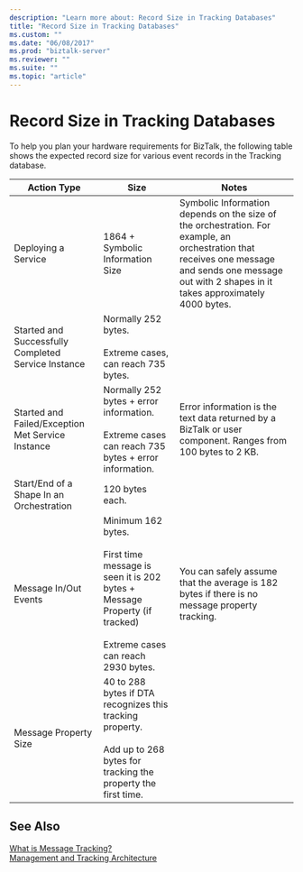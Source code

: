 ```yaml
---
description: "Learn more about: Record Size in Tracking Databases"
title: "Record Size in Tracking Databases"
ms.custom: ""
ms.date: "06/08/2017"
ms.prod: "biztalk-server"
ms.reviewer: ""
ms.suite: ""
ms.topic: "article"
---
```

# Record Size in Tracking Databases
To help you plan your hardware requirements for BizTalk, the following table shows the expected record size for various event records in the Tracking database.  
  
|Action Type|Size|Notes|  
|-----------------|----------|-----------|  
|Deploying a Service|1864 + Symbolic Information Size|Symbolic Information depends on the size of the orchestration. For example, an orchestration that receives one message and sends one message out with 2 shapes in it takes approximately 4000 bytes.|  
|Started and Successfully Completed Service Instance|Normally 252 bytes.<br /><br /> Extreme cases, can reach 735 bytes.||  
|Started and Failed/Exception Met Service Instance|Normally 252 bytes + error information.<br /><br /> Extreme cases can reach 735 bytes + error information.|Error information is the text data returned by a BizTalk or user component. Ranges from 100 bytes to 2 KB.|  
|Start/End of a Shape In an Orchestration|120 bytes each.||  
|Message In/Out Events|Minimum 162 bytes.<br /><br /> First time message is seen it is 202 bytes + Message Property (if tracked)<br /><br /> Extreme cases can reach 2930 bytes.|You can safely assume that the average is 182 bytes if there is no message property tracking.|  
|Message Property Size|40 to 288 bytes if DTA recognizes this tracking property.<br /><br /> Add up to 268 bytes for tracking the property the first time.||  
  
## See Also  
 [What is Message Tracking?](../core/what-is-message-tracking.md)   
 [Management and Tracking Architecture](../core/management-and-tracking-architecture.md)
